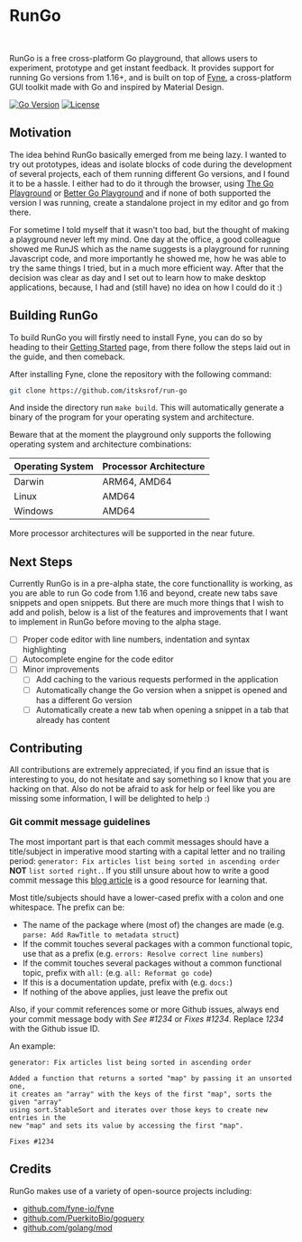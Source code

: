<h1 align="left">RunGo</h1>
<br />

RunGo is a free cross-platform Go playground, that allows users to experiment,
prototype and get instant feedback. It provides support for running Go versions
from 1.16+, and is built on top of [Fyne](https://fyne.io), a cross-platform GUI
toolkit made with Go and inspired by Material Design.

[![Go Version](https://img.shields.io/github/go-mod/go-version/itsksrof/run-go)](https://github.com/itsksrof/run-go/blob/master/go.mod)
[![License](https://img.shields.io/github/license/itsksrof/run-go)](https://github.com/itsksrof/run-go/blob/master/LICENSE)

## Motivation
The idea behind RunGo basically emerged from me being lazy. I wanted to try out
prototypes, ideas and isolate blocks of code during the development of several
projects, each of them running different Go versions, and I found it to be a hassle.
I either had to do it through the browser, using [The Go Playground](https://go.dev/play)
or [Better Go Playground](https://goplay.tools) and if none of both supported the
version I was running, create a standalone project in my editor and go from there.

For sometime I told myself that it wasn't too bad, but the thought of making a
playground never left my mind. One day at the office, a good colleague showed me
RunJS which as the name suggests is a playground for running Javascript code, and
more importantly he showed me, how he was able to try the same things I tried,
but in a much more efficient way. After that the decision was clear as day and I
set out to learn how to make desktop applications, because, I had and (still have)
no idea on how I could do it :)

## Building RunGo
To build RunGo you will firstly need to install Fyne, you can do so by heading to
their [Getting Started](https://developer.fyne.io/started/) page, from there follow
the steps laid out in the guide, and then comeback.

After installing Fyne, clone the repository with the following command:
```sh
git clone https://github.com/itsksrof/run-go
```

And inside the directory run `make build`. This will automatically generate
a binary of the program for your operating system and architecture.

Beware that at the moment the playground only supports the following operating
system and architecture combinations:

| Operating System | Processor Architecture |
| ---------------- | ---------------------- |
| Darwin | ARM64, AMD64 |
| Linux | AMD64 |
| Windows | AMD64 |

More processor architectures will be supported in the near future.

## Next Steps
Currently RunGo is in a pre-alpha state, the core functionallity is working, as you
are able to run Go code from 1.16 and beyond, create new tabs save snippets and open
snippets. But there are much more things that I wish to add and polish, below is a 
list of the features and improvements that I want to implement in RunGo before moving 
to the alpha stage.

- [ ] Proper code editor with line numbers, indentation and syntax highlighting
- [ ] Autocomplete engine for the code editor
- [ ] Minor improvements
    - [ ] Add caching to the various requests performed in the application
    - [ ] Automatically change the Go version when a snippet is opened and has a different Go version
    - [ ] Automatically create a new tab when opening a snippet in a tab that already has content

## Contributing
All contributions are extremely appreciated, if you find an issue that is interesting
to you, do not hesitate and say something so I know that you are hacking on that. Also
do not be afraid to ask for help or feel like you are missing some information, I will
be delighted to help :)


### Git commit message guidelines
The most important part is that each commit messages should have a title/subject in imperative
mood starting with a capital letter and no trailing period: `generator: Fix articles list being sorted in ascending order`
**NOT** `list sorted right.`. If you still unsure about how to write a good commit message 
this [blog article](https://cbea.ms/git-commit/) is a good resource for learning that.

Most title/subjects should have a lower-cased prefix with a colon and one whitespace. The prefix can be:
- The name of the package where (most of) the changes are made (e.g. `parse: Add RawTitle to metadata struct`)
- If the commit touches several packages with a common functional topic, use that as a prefix (e.g. `errors: Resolve correct line numbers`)
- If the commit touches several packages without a common functional topic, prefix with `all:` (e.g. `all: Reformat go code`)
- If this is a documentation update, prefix with (e.g. `docs:`)
- If nothing of the above applies, just leave the prefix out

Also, if your commit references some or more Github issues, always end your commit message body with *See #1234* or *Fixes #1234*.
Replace *1234* with the Github issue ID.

An example:
```text
generator: Fix articles list being sorted in ascending order

Added a function that returns a sorted "map" by passing it an unsorted one, 
it creates an "array" with the keys of the first "map", sorts the given "array"
using sort.StableSort and iterates over those keys to create new entries in the
new "map" and sets its value by accessing the first "map".

Fixes #1234
```

## Credits
RunGo makes use of a variety of open-source projects including:
- [github.com/fyne-io/fyne](github.com/fyne-io/fyne)
- [github.com/PuerkitoBio/goquery](github.com/PuerkitoBio/goquery)
- [github.com/golang/mod](github.com/golang/mod)
